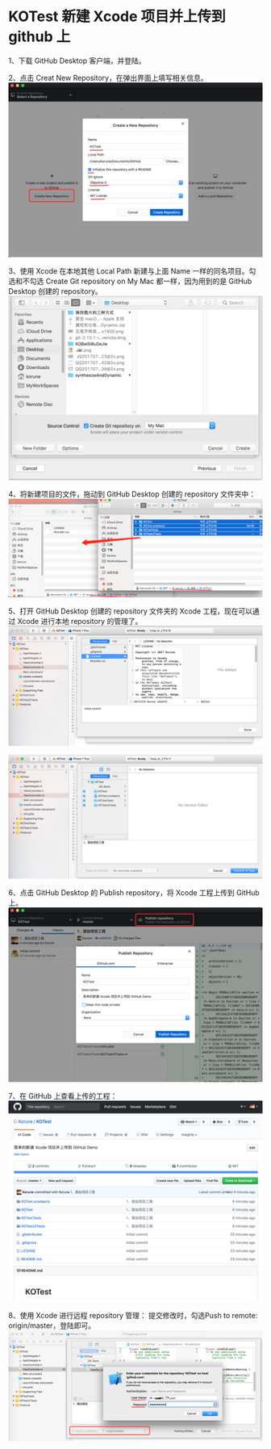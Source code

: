 # KOTest 新建 Xcode 项目并上传到 github 上
1、下载 GitHub Desktop 客户端，并登陆。

2、点击 Creat New Repository，在弹出界面上填写相关信息。
![Image text](https://raw.githubusercontent.com/Korune/KOTest/master/screenshots/2.png)

3、使用 Xcode 在本地其他 Local Path 新建与上面 Name 一样的同名项目。勾选和不勾选 Create Git repository on My Mac 都一样，因为用到的是  GitHub Desktop 创建的 repository。
![Image text](https://raw.githubusercontent.com/Korune/KOTest/master/screenshots/3.png)

4、将新建项目的文件，拖动到 GitHub Desktop 创建的 repository 文件夹中：
![Image text](https://raw.githubusercontent.com/Korune/KOTest/master/screenshots/4.png)

5、打开 GitHub Desktop 创建的 repository 文件夹的 Xcode 工程，现在可以通过 Xcode 进行本地 repository 的管理了。
![Image text](https://raw.githubusercontent.com/Korune/KOTest/master/screenshots/5.1.png)

![Image text](https://raw.githubusercontent.com/Korune/KOTest/master/screenshots/5.2.png)

6、点击 GitHub Desktop 的 Publish repository，将 Xcode 工程上传到 GitHub上。
![Image text](https://raw.githubusercontent.com/Korune/KOTest/master/screenshots/6.png)

7、在 GitHub 上查看上传的工程：
![Image text](https://raw.githubusercontent.com/Korune/KOTest/master/screenshots/7.png)

8、使用 Xcode 进行远程 repository 管理：
提交修改时，勾选Push to remote: origin/master，登陆即可。
![Image text](https://raw.githubusercontent.com/Korune/KOTest/master/screenshots/8.png)

